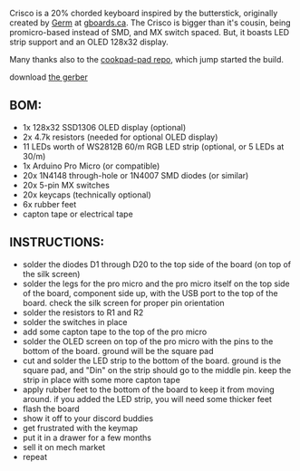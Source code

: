 Crisco is a 20% chorded keyboard inspired by the butterstick, originally created by [Germ](https://github.com/germ) at [gboards.ca](gboards.ca). The Crisco is bigger than it's cousin, being promicro-based instead of SMD, and MX switch spaced. But, it boasts LED strip support and an OLED 128x32 display.

Many thanks also to the [cookpad-pad repo](https://github.com/cookpad/cookpad-pad/tree/master), which jump started the build.

download [the gerber](https://github.com/ch604/crisco/blob/main/gerbers/crisco-v0.1-gerbers.zip?raw=true)

## BOM:
* 1x 128x32 SSD1306 OLED display (optional)
* 2x 4.7k resistors (needed for optional OLED display)
* 11 LEDs worth of WS2812B 60/m RGB LED strip (optional, or 5 LEDs at 30/m)
* 1x Arduino Pro Micro (or compatible)
* 20x 1N4148 through-hole or 1N4007 SMD diodes (or similar)
* 20x 5-pin MX switches
* 20x keycaps (technically optional)
* 6x rubber feet
* capton tape or electrical tape

## INSTRUCTIONS:

* solder the diodes D1 through D20 to the top side of the board (on top of the silk screen)
* solder the legs for the pro micro and the pro micro itself on the top side of the board, component side up, with the USB port to the top of the board. check the silk screen for proper pin orientation
* solder the resistors to R1 and R2
* solder the switches in place
* add some capton tape to the top of the pro micro
* solder the OLED screen on top of the pro micro with the pins to the bottom of the board. ground will be the square pad
* cut and solder the LED strip to the bottom of the board. ground is the square pad, and "Din" on the strip should go to the middle pin. keep the strip in place with some more capton tape
* apply rubber feet to the bottom of the board to keep it from moving around. if you added the LED strip, you will need some thicker feet
* flash the board
* show it off to your discord buddies
* get frustrated with the keymap
* put it in a drawer for a few months
* sell it on mech market
* repeat
